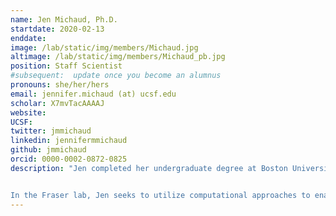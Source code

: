 ```yaml
---
name: Jen Michaud, Ph.D.
startdate: 2020-02-13
enddate:
image: /lab/static/img/members/Michaud.jpg
altimage: /lab/static/img/members/Michaud_pb.jpg
position: Staff Scientist
#subsequent:  update once you become an alumnus
pronouns: she/her/hers
email: jennifer.michaud (at) ucsf.edu
scholar: X7mvTacAAAAJ
website:
UCSF:
twitter: jmmichaud
linkedin: jennifermmichaud
github: jmmichaud
orcid: 0000-0002-0872-0825
description: "Jen completed her undergraduate degree at Boston University in Biochemistry and Molecular Biology where she studied neurobiology of female rat reproduction under [Dr. Mary Erskine](https://www.bu.edu/articles/2008/boston-university-remembers-mary-erskine/). She then went on to work as a lab supervisor and in the algae biofuels industry before returning to academia to pursue her Ph.D. at UC San Diego in the lab of [Dr. Michael Burkart](http://burkartlab.ucsd.edu). In the Burkart lab, Jen worked on diverse projects ranging from the use of biochemical probes to understand protein-protein interactions in fatty acid and polyketide synthases to various approaches including metagenomics to explore the biochemical influences on marine atmospheric composition.


In the Fraser lab, Jen seeks to utilize computational approaches to enable high-throughput experiments through automation and pipeline development."
---
```

